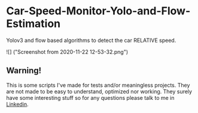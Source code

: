 # Car-Speed-Monitor-Yolo-and-Flow-Estimation
Yolov3 and flow based algorithms to detect the car RELATIVE speed.

![] ("Screenshot from 2020-11-22 12-53-32.png")

## Warning!
This is some scripts I've made for tests and/or meaningless projects. They are not made to be easy to understand, optimized nor working. They surely have some interesting stuff so for any questions please talk to me in [Linkedin](https://www.linkedin.com/in/diego-bonilla-salvador/).
